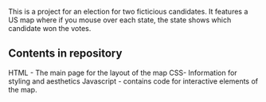 This is a project for an election for two ficticious candidates. It features a US map where if you mouse over each state, the state shows which candidate won the votes. 

## Contents in repository

HTML - The main page for the layout of the map
CSS- Information for styling and aesthetics
Javascript - contains code for interactive elements of the map. 

